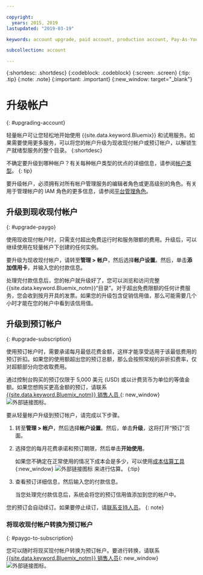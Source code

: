 ```yaml
---

copyright:
  years: 2015, 2019
lastupdated: "2019-03-19"

keywords: account upgrade, paid account, production account, Pay-As-You-Go, Subscription

subcollection: account

---
```


{:shortdesc: .shortdesc}
{:codeblock: .codeblock}
{:screen: .screen}
{:tip: .tip}
{:note: .note}
{:important: .important}
{:new_window: target="_blank"}

# 升级帐户
{: #upgrading-account}

轻量帐户可让您轻松地开始使用 {{site.data.keyword.Bluemix}} 和试用服务。如果需要使用更多服务，可以将您的帐户升级为现收现付帐户或预订帐户，以解锁生产就绪型服务的整个目录。
{:shortdesc}

不确定要升级到哪种帐户？有关每种帐户类型的优点的详细信息，请参阅[帐户类型](/docs/account?topic=account-accounts)。
{: tip}

要升级帐户，必须拥有对所有帐户管理服务的编辑者角色或更高级别的角色。有关用于管理帐户的 IAM 角色的更多信息，请参阅[平台管理角色](/docs/iam?topic=iam-userroles#platformroles)。

## 升级到现收现付帐户
{: #upgrade-paygo}

使用现收现付帐户时，只需支付超出免费运行时和服务限额的费用。升级后，可以继续使用在轻量帐户下创建的任何实例。

要升级为现收现付帐户，请转至**管理 > 帐户**，然后选择**帐户设置**。然后，单击**添加信用卡**，并输入您的付款信息。

处理完付款信息后，您的帐户就升级好了，您可以浏览和访问完整 {{site.data.keyword.Bluemix_notm}}“目录”。对于超出免费限额的任何计费服务，您会收到按月开具的发票。如果您的升级包含促销信用值，那么可能需要几个小时才能在您的帐户中看到该信用值。

## 升级到预订帐户
{: #upgrade-subscription}

使用预订帐户时，需要承诺每月最低花费金额，这样才能享受适用于该最低费用的预订折扣。如果您的使用额超出您的预订总额，那么会按照常规的非折扣费率，仅对超额部分向您收取费用。

通过控制台购买的预订仅限于 5,000 美元 (USD) 或以计费货币为单位的等值金额。如果您想购买更高金额的预订，请联系 [{{site.data.keyword.Bluemix_notm}} 销售人员 ](https://www.ibm.com/cloud-computing/bluemix/contact-us){: new_window} ![外部链接图标](../icons/launch-glyph.svg)。

要从轻量帐户升级到预订帐户，请完成以下步骤。
1. 转至**管理 > 帐户**，然后选择**帐户设置**。然后，单击**升级**，这将打开“预订”页面。
1. 选择您的每月花费承诺和预订期限，然后单击**开始使用**。

   如果您不确定在正常使用的情况下成本会是多少，可以使用[成本估算工具](https://{DomainName}/estimator/review){:new_window} ![外部链接图标](../icons/launch-glyph.svg "外部链接图标") 来进行估算。
   {:tip}
1. 查看预订详细信息，然后输入您的付款信息。

   当您处理完付款信息后，系统会将您的预订信用值添加到您的帐户中。

您的预订会自动续订。如果要停止续订，请[联系支持人员](https://{DomainName}/unifiedsupport/supportcenter)。
{: note}

### 将现收现付帐户转换为预订帐户
{: #paygo-to-subscription}

您可以随时将现买现付帐户转换为预订帐户。要进行转换，请联系 [{{site.data.keyword.Bluemix_notm}} 销售人员](https://www.ibm.com/cloud-computing/bluemix/contact-us){: new_window} ![外部链接图标](../icons/launch-glyph.svg)。
